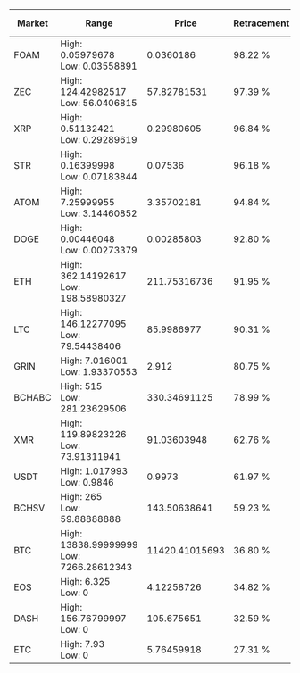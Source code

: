 | Market | Range | Price| Retracement | Doubles to 50% |
| --- | --- | --- | --- | --- |
| FOAM | High: 0.05979678<br />Low: 0.03558891 | 0.0360186 | 98.22 % | 1.32 |
| ZEC | High: 124.42982517<br />Low: 56.0406815 | 57.82781531 | 97.39 % | 1.56 |
| XRP | High: 0.51132421<br />Low: 0.29289619 | 0.29980605 | 96.84 % | 1.34 |
| STR | High: 0.16399998<br />Low: 0.07183844 | 0.07536 | 96.18 % | 1.56 |
| ATOM | High: 7.25999955<br />Low: 3.14460852 | 3.35702181 | 94.84 % | 1.55 |
| DOGE | High: 0.00446048<br />Low: 0.00273379 | 0.00285803 | 92.80 % | 1.26 |
| ETH | High: 362.14192617<br />Low: 198.58980327 | 211.75316736 | 91.95 % | 1.32 |
| LTC | High: 146.12277095<br />Low: 79.54438406 | 85.9986977 | 90.31 % | 1.31 |
| GRIN | High: 7.016001<br />Low: 1.93370553 | 2.912 | 80.75 % | 1.54 |
| BCHABC | High: 515<br />Low: 281.23629506 | 330.34691125 | 78.99 % | 1.21 |
| XMR | High: 119.89823226<br />Low: 73.91311941 | 91.03603948 | 62.76 % | 1.06 |
| USDT | High: 1.017993<br />Low: 0.9846 | 0.9973 | 61.97 % | 1.00 |
| BCHSV | High: 265<br />Low: 59.88888888 | 143.50638641 | 59.23 % | 1.13 |
| BTC | High: 13838.99999999<br />Low: 7266.28612343 | 11420.41015693 | 36.80 % | 0.00 |
| EOS | High: 6.325<br />Low: 0 | 4.12258726 | 34.82 % | 0.00 |
| DASH | High: 156.76799997<br />Low: 0 | 105.675651 | 32.59 % | 0.00 |
| ETC | High: 7.93<br />Low: 0 | 5.76459918 | 27.31 % | 0.00 |
